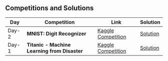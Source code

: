 ## Competitions and Solutions

| Day | Competition | Link | Solution |
|-----|-------------|------|----------|
|Day-2| **MNIST: Digit Recognizer** | [Kaggle Competition](https://www.kaggle.com/competitions/titanic) | [Solution](https://tinyurl.com/TitanicSurvivalPrediction) |
|Day-1| **Titanic - Machine Learning from Disaster** | [Kaggle Competition](https://www.kaggle.com/competitions/titanic) | [Solution](https://tinyurl.com/TitanicSurvivalPrediction) |


<!-- 2. Digit Recognizer: 
-https://www.kaggle.com/competitions/digit-recognizer/overview
#3. Brazilian_Tweet_Sentiment_Analysis: 
#https://www.kaggle.com/competitions/TweetSentimentBR/overview   
-->
